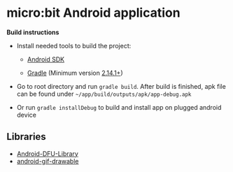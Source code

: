 micro:bit Android application
=============================

**Build instructions**

* Install needed tools to build the project:
    
    * [Android SDK](http://developer.android.com/sdk/index.html)
    
    * [Gradle](https://gradle.org/gradle-download/) (Minimum version [2.14.1+](https://developer.android.com/studio/releases/gradle-plugin.html#updating-gradle))

* Go to root directory and run `gradle build`. After build is finished, apk file can be found under `~/app/build/outputs/apk/app-debug.apk`

* Or run `gradle installDebug` to build and install app on plugged android device


## Libraries

 * [Android-DFU-Library](https://github.com/NordicSemiconductor/Android-DFU-Library)
 * [android-gif-drawable](https://github.com/koral--/android-gif-drawable)
